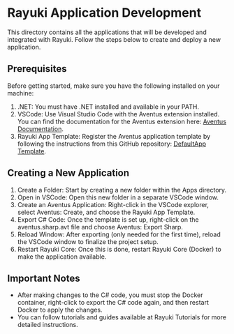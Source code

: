 # Rayuki Application Development

This directory contains all the applications that will be developed and integrated with Rayuki. Follow the steps below to create and deploy a new application.

## Prerequisites

Before getting started, make sure you have the following installed on your machine:

1. .NET: You must have .NET installed and available in your PATH.
2. VSCode: Use Visual Studio Code with the Aventus extension installed. You can find the documentation for the Aventus extension here: [Aventus Documentation](https://aventusjs.com/).
3. Rayuki App Template: Register the Aventus application template by following the instructions from this GitHub repository: [DefaultApp Template](https://github.com/Cobwebsite-Rayuki/DefaultApp).

## Creating a New Application

1. Create a Folder: Start by creating a new folder within the Apps directory.
2. Open in VSCode: Open this new folder in a separate VSCode window.
3. Create an Aventus Application: Right-click in the VSCode explorer, select Aventus: Create, and choose the Rayuki App Template.
4. Export C# Code: Once the template is set up, right-click on the aventus.sharp.avt file and choose Aventus: Export Sharp.
5. Reload Window: After exporting (only needed for the first time), reload the VSCode window to finalize the project setup.
6. Restart Rayuki Core: Once this is done, restart Rayuki Core (Docker) to make the application available.

## Important Notes

- After making changes to the C# code, you must stop the Docker container, right-click to export the C# code again, and then restart Docker to apply the changes.
- You can follow tutorials and guides available at Rayuki Tutorials for more detailed instructions.